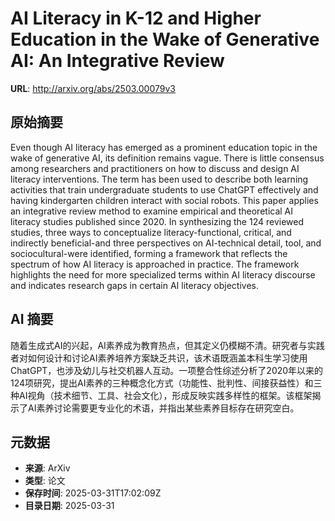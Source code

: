 # AI Literacy in K-12 and Higher Education in the Wake of Generative AI: An Integrative Review

**URL**: http://arxiv.org/abs/2503.00079v3

## 原始摘要

Even though AI literacy has emerged as a prominent education topic in the
wake of generative AI, its definition remains vague. There is little consensus
among researchers and practitioners on how to discuss and design AI literacy
interventions. The term has been used to describe both learning activities that
train undergraduate students to use ChatGPT effectively and having kindergarten
children interact with social robots. This paper applies an integrative review
method to examine empirical and theoretical AI literacy studies published since
2020. In synthesizing the 124 reviewed studies, three ways to conceptualize
literacy-functional, critical, and indirectly beneficial-and three perspectives
on AI-technical detail, tool, and sociocultural-were identified, forming a
framework that reflects the spectrum of how AI literacy is approached in
practice. The framework highlights the need for more specialized terms within
AI literacy discourse and indicates research gaps in certain AI literacy
objectives.


## AI 摘要

随着生成式AI的兴起，AI素养成为教育热点，但其定义仍模糊不清。研究者与实践者对如何设计和讨论AI素养培养方案缺乏共识，该术语既涵盖本科生学习使用ChatGPT，也涉及幼儿与社交机器人互动。一项整合性综述分析了2020年以来的124项研究，提出AI素养的三种概念化方式（功能性、批判性、间接获益性）和三种AI视角（技术细节、工具、社会文化），形成反映实践多样性的框架。该框架揭示了AI素养讨论需要更专业化的术语，并指出某些素养目标存在研究空白。

## 元数据

- **来源**: ArXiv
- **类型**: 论文
- **保存时间**: 2025-03-31T17:02:09Z
- **目录日期**: 2025-03-31
